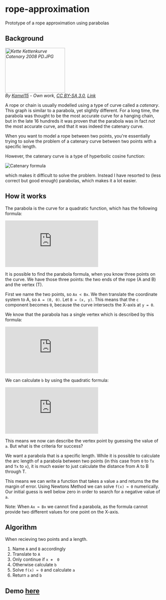 # rope-approximation
Prototype of a rope approximation using parabolas

## Background

<p><i><a href="https://commons.wikimedia.org/wiki/File:Kette_Kettenkurve_Catenary_2008_PD.JPG#/media/File:Kette_Kettenkurve_Catenary_2008_PD.JPG"><img src="https://upload.wikimedia.org/wikipedia/commons/0/04/Kette_Kettenkurve_Catenary_2008_PD.JPG" alt="Kette Kettenkurve Catenary 2008 PD.JPG" height="145" width="193"></a><br>By <a href="//commons.wikimedia.org/w/index.php?title=User:Kamel15&amp;action=edit&amp;redlink=1" class="new" title="User:Kamel15 (page does not exist)">Kamel15</a> - <span class="int-own-work" lang="en">Own work</span>, <a href="https://creativecommons.org/licenses/by-sa/3.0" title="Creative Commons Attribution-Share Alike 3.0">CC BY-SA 3.0</a>, <a href="https://commons.wikimedia.org/w/index.php?curid=5609313">Link</a></i></p>

A rope or chain is usually modelled using a type of curve called a *catenary*. This graph is similar to a parabola, yet slightly different.
For a long time, the parabola was thought to be the most accurate curve for a hanging chain, but in the late 16 hundreds it was proven that the parabola was in fact *not* the most accurate curve, and that it was indeed the catenary curve.

When you want to model a rope between two points, you're essentially trying to solve the problem of a catenary curve between two points with a specific length.

However, the catenary curve is a type of hyperbolic cosine function:

![Catenary formula](https://wikimedia.org/api/rest_v1/media/math/render/svg/1e2d387d79e500a90035448068febb17e69d8e5c)

which makes it difficult to solve the problem. Instead I have resorted to (less correct but good enough) parabolas, which makes it a lot easier.

## How it works

The parabola is the curve for a quadratic function, which has the following formula:

![Quadratic formula](https://latex.codecogs.com/gif.latex?y%3Dax%5E2%20&plus;%20bx%20&plus;%20c)

It is possible to find the parabola formula, when you know three points on the curve. We have those three points: the two ends of the rope (A and B) and the vertex (T).

First we name the two points, so `Ax < Bx`. We then translate the coordinate system to A, so `A = (0, 0)`. Let `B = (x, y)`. This means that the `c` component becomes `0`, because the curve intersects the X-axis at `y = 0`.

We know that the parabola has a single vertex which is described by this formula:

![Vertex formula](https://latex.codecogs.com/gif.latex?T%3D%5Cleft%20%28%20%5Cfrac%7B-b%7D%7B2a%7D%2C%20%5Cfrac%20%7B-b%5E2&plus;4ac%7D%7B4a%7D%20%5Cright%20%29%20%3D%5Cleft%20%28%20%5Cfrac%20%7B-b%7D%7B2a%7D%2C%20%5Cfrac%20%7B-b%5E2%7D%7B4a%7D%20%5Cright%20%29)

We can calculate `b` by using the quadratic formula:

![the b component](https://latex.codecogs.com/gif.latex?y%3Dax%5E2&plus;bx%20%5CLeftrightarrow%20b%3D%5Cfrac%20%7By%7D%7Bx%7D-ax)

This means we now can describe the vertex point by guessing the value of `a`. But what is the criteria for success?

We want a parabola that is a specific length. While it is possible to calculate the arc length of a parabola between two points (in this case from `0` to `Tx` and `Tx` to `x`), it is much easier to just calculate the distance from A to B through T.

This means we can write a function that takes a value `a` and returns the the margin of error. Using Newtons Method we can solve `f(x) ≈ 0` numerically. Our initial guess is well below zero in order to search for a negative value of `a`.

Note: When `Ax ≈ Bx` we cannot find a parabola, as the formula cannot provide two different values for one point on the X-axis.

## Algorithm

When recieving two points and a length.

1. Name `A` and `B` accordingly
2. Translate to `A`
3. Only continue if `x ≉  0`
4. Otherwise calculate `b`
5. Solve `f(x) ≈ 0` and calculate `a`
6. Return `a` and `b`

## Demo [here](https://gustavgb.github.io/rope-approximation)

